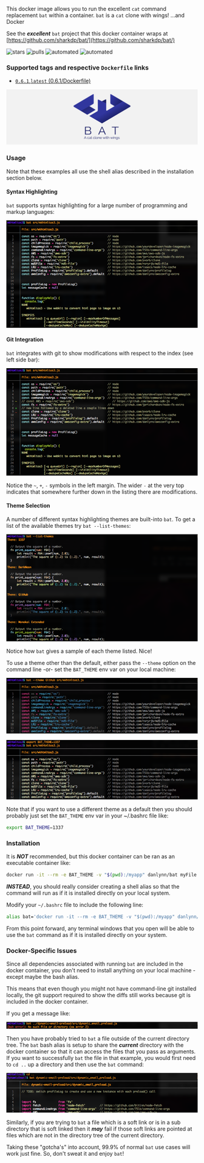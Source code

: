 This docker image allows you to run the excellent `cat` command replacement `bat` within a container.  `bat` is a `cat` clone with wings! ...and Docker

See the __*excellent*__ `bat` project that this docker container wraps at [https://github.com/sharkdp/bat/](https://github.com/sharkdp/bat/)

![stars](https://img.shields.io/docker/stars/danlynn/bat.svg) ![pulls](https://img.shields.io/docker/pulls/danlynn/bat.svg) ![automated](https://img.shields.io/docker/automated/danlynn/bat.svg) ![automated](https://img.shields.io/docker/build/danlynn/bat.svg)

### Supported tags and respective `Dockerfile` links

+ [`0.6.1`,`latest` (0.6.1/Dockerfile)](https://github.com/danlynn/bat/blob/0.6.1/Dockerfile)

![bat logo](https://raw.githubusercontent.com/danlynn/bat/master/README_assets/bat_logo_header.svg?sanitize=true)

### Usage

Note that these examples all use the shell alias described in the installation section below.

#### Syntax Highlighting

`bat` supports syntax highlighting for a large number of programming and markup languages:

![Syntax Highlighting Example](https://raw.githubusercontent.com/danlynn/bat/master/README_assets/syntax_highlighting.png)

#### Git Integration

`bat` integrates with git to show modifications with respect to the index (see left side bar):

![Git Integration Example](https://raw.githubusercontent.com/danlynn/bat/master/README_assets/git_integration.png)

Notice the `~`, `+`, `-` symbols in the left margin.  The wider `-` at the very top indicates that somewhere further down in the listing there are modifications.

#### Theme Selection

A number of different syntax highlighting themes are built-into `bat`.  To get a list of the available themes try `bat --list-themes`:

![List themes](https://raw.githubusercontent.com/danlynn/bat/master/README_assets/list_themes.png)

Notice how `bat` gives a sample of each theme listed. Nice!

To use a theme other than the default, either pass the `--theme` option on the command line -or- set the `BAT_THEME` env var on your local machine:

![Select theme](https://raw.githubusercontent.com/danlynn/bat/master/README_assets/select_theme1.png)

![Select theme](https://raw.githubusercontent.com/danlynn/bat/master/README_assets/select_theme2.png)

Note that if you want to use a different theme as a default then you should probably just set the `BAT_THEME` env var in your ~/.bashrc file like:

```bash
export BAT_THEME=1337
```

### Installation

It is __*NOT*__ recommended, but this docker container can be ran as an executable container like:

```bash
docker run -it --rm -e BAT_THEME -v "$(pwd):/myapp" danlynn/bat myFile.js
```

__*INSTEAD*__, you should really consider creating a shell alias so that the command will run as if it is installed directly on your local system.

Modify your `~/.bashrc` file to include the following line:

```bash
alias bat='docker run -it --rm -e BAT_THEME -v "$(pwd):/myapp" danlynn/bat'
```

From this point forward, any terminal windows that you open will be able to use the `bat` command as if it is installed directly on your system.

### Docker-Specific Issues

Since all dependencies associated with running `bat` are included in the docker container, you don't need to install anything on your local machine - except maybe the bash alias.

This means that even though you might not have command-line git installed locally, the git support required to show the diffs still works because git is included in the docker container.

If you get a message like:

![Git Integration Example](https://raw.githubusercontent.com/danlynn/bat/master/README_assets/no_such_file.png)

Then you have probably tried to `bat` a file outside of the current directory tree.  The `bat` bash alias is setup to share the __*current*__ directory with the docker container so that it can access the files that you pass as arguments.  If you want to successfully `bat` the file in that example, you would first need to `cd ..` up a directory and then use the `bat` command:

![Git Integration Example](https://raw.githubusercontent.com/danlynn/bat/master/README_assets/dir_tree.png)

Similarly, if you are trying to `bat` a file which is a soft link or is in a sub directory that is soft linked then it __*may*__ fail if those soft links are pointed at files which are not in the directory tree of the current directory.

Taking these "gotcha's" into account, 99.9% of normal `bat` use cases will work just fine.  So, don't sweat it and enjoy `bat`!
